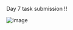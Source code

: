 
Day 7 task submission !!

![image](https://github.com/DarshaK1Just/Tatvasoft_15_internship/assets/88178092/6f05bf4e-fdb4-4c58-93e8-717f0dd8e0ca)
